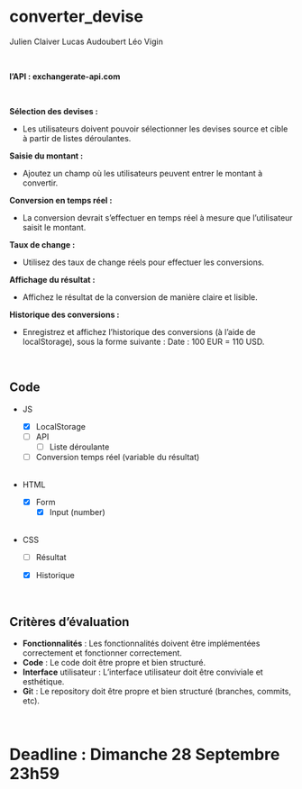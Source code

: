 # converter_devise
Julien Claiver 
Lucas Audoubert
Léo Vigin

<br>

**l’API : exchangerate-api.com**

 <br>

**Sélection des devises :**
  - Les utilisateurs doivent pouvoir sélectionner les devises source et cible à partir de listes déroulantes.

**Saisie du montant :**
  -  Ajoutez un champ où les utilisateurs peuvent entrer le montant à convertir.

**Conversion en temps réel :**
  -  La conversion devrait s’effectuer en temps réel à mesure que l’utilisateur saisit le montant.

**Taux de change :**
  - Utilisez des taux de change réels pour effectuer les conversions.

**Affichage du résultat :**
  -  Affichez le résultat de la conversion de manière claire et lisible.

**Historique des conversions :**
  -  Enregistrez et affichez l’historique des conversions (à l’aide de localStorage), sous la forme suivante : Date : 100 EUR = 110 USD.

<br>

## Code
- JS
    - [X] LocalStorage
    - [ ] API
      - [ ] Liste déroulante
    - [ ] Conversion temps réel (variable du résultat)

  <br>

- HTML
   - [X] Form
     - [X] Input (number)

  <br>

- CSS
     - [ ] Résultat
     - [X] Historique


<br>

##  Critères d’évaluation
- **Fonctionnalités** : Les fonctionnalités doivent être implémentées correctement et fonctionner correctement.
- **Code** : Le code doit être propre et bien structuré.
- **Interface** utilisateur : L’interface utilisateur doit être conviviale et esthétique.
- **Gi**t : Le repository doit être propre et bien structuré (branches, commits, etc).
<br>

# Deadline : Dimanche 28 Septembre 23h59
